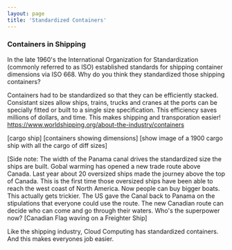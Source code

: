 ```yaml
---
layout: page
title: 'Standardized Containers'
---
```


### Containers in Shipping

In the late 1960's the International Organization for Standardization (commonly referred to as ISO) established standards for shipping container dimensions via ISO 668. Why do you think they standardized those shipping containers? 

Containers had to be standardized so that they can be efficiently stacked. Consistant sizes allow ships, trains, trucks and cranes at the ports can be specially fitted or built to a single size specification. This efficiency saves millions of dollars, and time. This makes shipping and transporation easier!  https://www.worldshipping.org/about-the-industry/containers 

[cargo ship] [containers showing dimensions] [show image of a 1900 cargo ship with all the cargo of diff sizes]

[Side note: The width of the Panama canal drives the standardized size the ships are built. Gobal warming has opened a new trade route above Canada. Last year about 20 oversized ships made the journey above the top of Canada. This is the first time those oversized ships have been able to reach the west coast of North America. Now people can buy bigger boats. This actually gets trickier. The US gave the Canal back to Panama on the stipulations that everyone could use the route. The new Canadian route can decide who can come and go through their waters. Who's the superpower now?  [Canadian Flag waving on a Freighter Ship]


Like the shipping industry, Cloud Computing has standardized containers. And this makes everyones job easier.  
